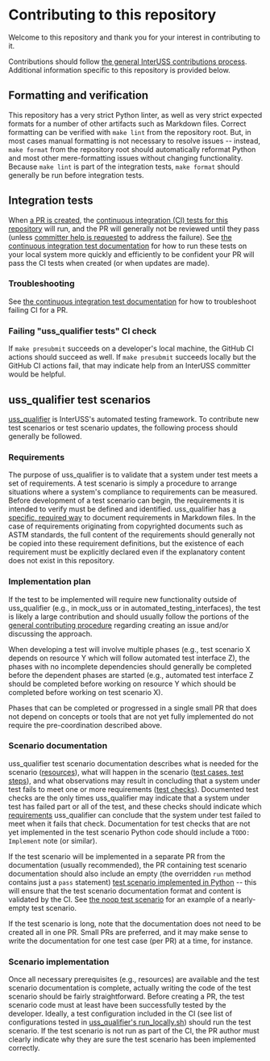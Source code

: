 # Contributing to this repository

Welcome to this repository and thank you for your interest in contributing to it.

Contributions should follow [the general InterUSS contributions process](https://github.com/interuss/tsc/blob/main/repo_contributions.md).  Additional information specific to this repository is provided below.

## Formatting and verification

This repository has a very strict Python linter, as well as very strict expected formats for a number of other artifacts such as Markdown files.  Correct formatting can be verified with `make lint` from the repository root.  But, in most cases manual formatting is not necessary to resolve issues -- instead, `make format` from the repository root should automatically reformat Python and most other mere-formatting issues without changing functionality.  Because `make lint` is part of the integration tests, `make format` should generally be run before integration tests.

## Integration tests

When [a PR is created](https://github.com/interuss/tsc/blob/main/repo_contributions.md#create-draft-pr-in-interuss-repository), the [continuous integration (CI) tests for this repository](./.github/workflows/CI.md) will run, and the PR will generally not be reviewed until they pass (unless [committer help is requested](https://github.com/interuss/tsc/blob/main/repo_contributions.md#request-committer-help-via-comment-in-pr) to address the failure).  See [the continuous integration test documentation](./.github/workflows/CI.md) for how to run these tests on your local system more quickly and efficiently to be confident your PR will pass the CI tests when created (or when updates are made).

### Troubleshooting

See [the continuous integration test documentation](./.github/workflows/CI.md) for how to troubleshoot failing CI for a PR.

### Failing "uss_qualifier tests" CI check

If `make presubmit` succeeds on a developer's local machine, the GitHub CI actions should succeed as well.  If `make presubmit` succeeds locally but the GitHub CI actions fail, that may indicate help from an InterUSS committer would be helpful.

## uss_qualifier test scenarios

[uss_qualifier](monitoring/uss_qualifier/README.md) is InterUSS's automated testing framework.  To contribute new test scenarios or test scenario updates, the following process should generally be followed.

### Requirements

The purpose of uss_qualifier is to validate that a system under test meets a set of requirements.  A test scenario is simply a procedure to arrange situations where a system's compliance to requirements can be measured.  Before development of a test scenario can begin, the requirements it is intended to verify must be defined and identified.  uss_qualifier has [a specific, required way](monitoring/uss_qualifier/requirements/README.md) to document requirements in Markdown files.  In the case of requirements originating from copyrighted documents such as ASTM standards, the full content of the requirements should generally not be copied into these requirement definitions, but the existence of each requirement must be explicitly declared even if the explanatory content does not exist in this repository.

### Implementation plan

If the test to be implemented will require new functionality outside of uss_qualifier (e.g., in mock_uss or in automated_testing_interfaces), the test is likely a large contribution and should usually follow the portions of the [general contributing procedure](https://github.com/interuss/tsc/blob/main/repo_contributions.md#contributing-procedure) regarding creating an issue and/or discussing the approach.

When developing a test will involve multiple phases (e.g., test scenario X depends on resource Y which will follow automated test interface Z), the phases with no incomplete dependencies should generally be completed before the dependent phases are started (e.g., automated test interface Z should be completed before working on resource Y which should be completed before working on test scenario X).

Phases that can be completed or progressed in a single small PR that does not depend on concepts or tools that are not yet fully implemented do not require the pre-coordination described above.

### Scenario documentation

uss_qualifier test scenario documentation describes what is needed for the scenario ([resources](monitoring/uss_qualifier/resources/README.md)), what will happen in the scenario ([test cases, test steps](monitoring/uss_qualifier/scenarios/README.md#test-scenarios)), and what observations may result in concluding that a system under test fails to meet one or more requirements ([test checks](monitoring/uss_qualifier/scenarios/README.md#test-checks)).  Documented test checks are the only times uss_qualifier may indicate that a system under test has failed part or all of the test, and these checks should indicate which [requirements](#requirements) uss_qualifier can conclude that the system under test failed to meet when it fails that check.  Documentation for test checks that are not yet implemented in the test scenario Python code should include a `TODO: Implement` note (or similar).

If the test scenario will be implemented in a separate PR from the documentation (usually recommended), the PR containing test scenario documentation should also include an empty (the overridden `run` method contains just a `pass` statement) [test scenario implemented in Python](monitoring/uss_qualifier/scenarios/README.md#structure) -- this will ensure that the test scenario documentation format and content is validated by the CI.  See [the noop test scenario](monitoring/uss_qualifier/scenarios/dev/noop.py) for an example of a nearly-empty test scenario.

If the test scenario is long, note that the documentation does not need to be created all in one PR.  Small PRs are preferred, and it may make sense to write the documentation for one test case (per PR) at a time, for instance.

### Scenario implementation

Once all necessary prerequisites (e.g., resources) are available and the test scenario documentation is complete, actually writing the code of the test scenario should be fairly straightforward.  Before creating a PR, the test scenario code must at least have been successfully tested by the developer.  Ideally, a test configuration included in the CI (see list of configurations tested in [uss_qualifier's run_locally.sh](monitoring/uss_qualifier/run_locally.sh)) should run the test scenario.  If the test scenario is not run as part of the CI, the PR author must clearly indicate why they are sure the test scenario has been implemented correctly.
